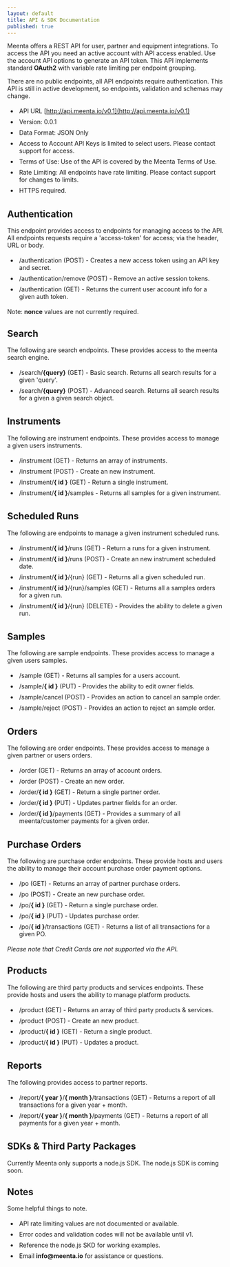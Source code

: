 ```yaml
---
layout: default
title: API & SDK Documentation
published: true
---
```


<style>
	li { padding: 4px; }
</style>

Meenta offers a REST API for user, partner and equipment integrations. To
access the API you need an active account with API access enabled. Use
the account API options to generate an API token. This API implements
standard __OAuth2__ with variable rate limiting per endpoint grouping.

There are no public endpoints, all API endpoints require authentication.
This API is still in active development, so endpoints, validation and schemas
may change.

 - API URL [http://api.meenta.io/v0.1](http://api.meenta.io/v0.1)
 - Version: 0.0.1
 - Data Format: JSON Only
 - Access to Account API Keys is limited to select users. Please contact support for access.
 - Terms of Use: Use of the API is covered by the Meenta Terms of Use.
 - Rate Limiting: All endpoints have rate limiting. Please contact support for changes to limits.
 - HTTPS required.

## Authentication
This endpoint provides access to endpoints for managing access to the API.
All endpoints requests require a 'access-token' for access; via the header, URL or body.

- /authentication (POST) - Creates a new access token using an API key and secret.
- /authentication/remove (POST) - Remove an active session tokens.
- /authentication (GET) - Returns the current user account info for a given auth token.

Note: __nonce__ values are not currently required.

## Search
The following are search endpoints. These provides access to the meenta search
engine.

- /search/__{query}__ (GET) - Basic search. Returns all search results for a given 'query'.
- /search/__{query}__ (POST) - Advanced search. Returns all search results for a given a given search object.

## Instruments
The following are instrument endpoints. These provides access to manage a given
users instruments.

- /instrument (GET) - Returns an array of instruments.
- /instrument (POST) - Create an new instrument.
- /instrument/__{ id }__ (GET) - Return a single instrument.
- /instrument/__{ id }__/samples - Returns all samples for a given instrument.

## Scheduled Runs
The following are endpoints to manage a given instrument scheduled runs.

- /instrument/__{ id }__/runs (GET) - Return a runs for a given instrument.
- /instrument/__{ id }__/runs (POST) - Create an new instrument scheduled date.
- /instrument/__{ id }__/{run} (GET) - Returns all a given scheduled run.
- /instrument/__{ id }__/{run}/samples (GET) - Returns all a samples orders for a given run.
- /instrument/__{ id }__/{run} (DELETE) - Provides the ability to delete a given run.

## Samples
The following are sample endpoints. These provides access to manage a given
users samples.

- /sample (GET) - Returns all samples for a users account.
- /sample/__{ id }__ (PUT) - Provides the ability to edit owner fields.
- /sample/cancel (POST) - Provides an action to cancel an sample order.
- /sample/reject (POST) - Provides an action to reject an sample order.

## Orders
The following are order endpoints. These provides access to manage a given
partner or users orders.

- /order (GET) - Returns an array of account orders.
- /order (POST) - Create an new order.
- /order/__{ id }__ (GET) - Return a single partner order.
- /order/__{ id }__ (PUT) - Updates partner fields for an order.
- /order/__{ id }__/payments (GET) - Provides a summary of all meenta/customer payments for a given order.

## Purchase Orders
The following are purchase order endpoints. These provide hosts and users the
ability to manage their account purchase order payment options.

- /po (GET) - Returns an array of partner purchase orders.
- /po (POST) - Create an new purchase order.
- /po/__{ id }__ (GET) - Return a single purchase order.
- /po/__{ id }__ (PUT) - Updates purchase order.
- /po/__{ id }__/transactions (GET) - Returns a list of all transactions for a given PO.

*Please note that Credit Cards are not supported via the API.*

## Products
The following are third party products and services endpoints.
These provide hosts and users the ability to manage platform products.

- /product (GET) - Returns an array of third party products & services.
- /product (POST) - Create an new product.
- /product/__{ id }__ (GET) - Return a single product.
- /product/__{ id }__ (PUT) - Updates a product.

## Reports
The following provides access to partner reports.

- /report/__{ year }__/__{ month }__/transactions (GET) - Returns a report of all transactions for a given year + month.
- /report/__{ year }__/__{ month }__/payments (GET) - Returns a report of all payments for a given year + month.

## SDKs & Third Party Packages
Currently Meenta only supports a node.js SDK. The node.js SDK is coming soon.

## Notes
Some helpful things to note.

- API rate limiting values are not documented or available.
- Error codes and validation codes will not be available until v1.
- Reference the node.js SKD for working examples.
- Email __info@meenta.io__ for assistance or questions.

